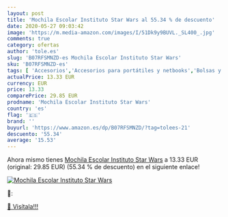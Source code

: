 ```yaml
---
layout: post
title: 'Mochila Escolar Instituto Star Wars al 55.34 % de descuento'
date: 2020-05-27 09:03:42
image: 'https://m.media-amazon.com/images/I/51Dk9y9BUVL._SL400_.jpg'
comments: true
category: ofertas
author: 'tole.es'
slug: 'B07RFSMNZD-es Mochila Escolar Instituto Star Wars'
sku: 'B07RFSMNZD-es'
tags: [ 'Accesorios','Accesorios para portátiles y netbooks','Bolsas y fundas para portátiles y netbooks','Informática','Mochilas para portátiles y netbooks','escolar','mochila', ]
actualPrice: 13.33 EUR
currency: EUR
price: 13.33
comparePrice: 29.85 EUR
prodname: 'Mochila Escolar Instituto Star Wars'
country: 'es'
flag: '🇪🇸'
brand: ''
buyurl: 'https://www.amazon.es/dp/B07RFSMNZD/?tag=tolees-21'
descuento: '55.34'
average: '15.53'
---
```


Ahora mismo tienes [Mochila Escolar Instituto Star Wars](https://www.amazon.es/dp/B07RFSMNZD/?tag=tolees-21) a 13.33 EUR (original: 29.85 EUR) (55.34 %  de descuento) en el siguiente enlace!

[![Mochila Escolar Instituto Star Wars](https://m.media-amazon.com/images/I/51Dk9y9BUVL._SL400_.jpg)](https://www.amazon.es/dp/B07RFSMNZD/?tag=tolees-21)

🔎:


[🛒 Visítala!!!](https://www.amazon.es/dp/B07RFSMNZD/?tag=tolees-21)
